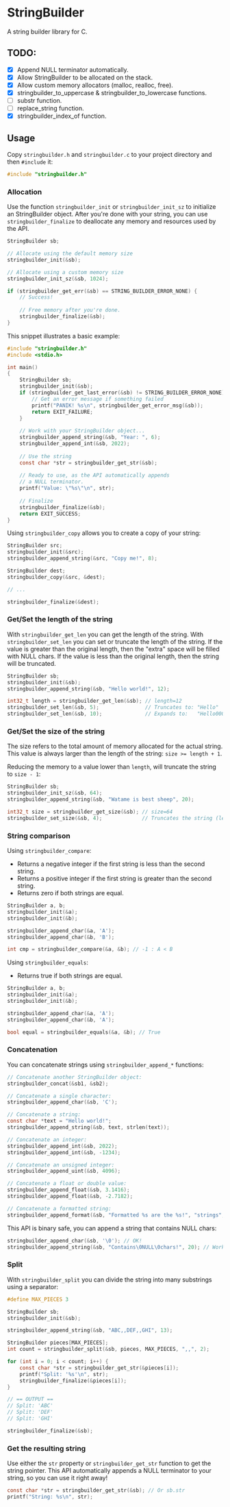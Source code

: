 # StringBuilder

A string builder library for C.

## TODO:

- [x] Append NULL terminator automatically.
- [x] Allow StringBuilder to be allocated on the stack.
- [x] Allow custom memory allocators (malloc, realloc, free).
- [x] stringbuilder_to_uppercase & stringbuilder_to_lowercase functions.
- [ ] substr function.
- [ ] replace_string function.
- [x] stringbuilder_index_of function.

## Usage

Copy `stringbuilder.h` and `stringbuilder.c` to your project directory and then `#include` it:

```c
#include "stringbuilder.h"
```

### Allocation

Use the function `stringbuilder_init` or `stringbuilder_init_sz` to initialize an StringBuilder object. After you're
done with your string, you can use `stringbuilder_finalize` to deallocate any memory and resources used by the API.

```c
StringBuilder sb;

// Allocate using the default memory size
stringbuilder_init(&sb);

// Allocate using a custom memory size
stringbuilder_init_sz(&sb, 1024);

if (stringbuilder_get_err(&sb) == STRING_BUILDER_ERROR_NONE) {
    // Success!
    
    // Free memory after you're done.
    stringbuilder_finalize(&sb);
}
```

This snippet illustrates a basic example:

```c
#include "stringbuilder.h"
#include <stdio.h>

int main()
{
    StringBuilder sb;
    stringbuilder_init(&sb);
    if (stringbuilder_get_last_error(&sb) != STRING_BUILDER_ERROR_NONE) {
        // Get an error message if something failed
        printf("PANIK! %s\n", stringbuilder_get_error_msg(&sb));
        return EXIT_FAILURE;
    }
    
    // Work with your StringBuilder object...
    stringbuilder_append_string(&sb, "Year: ", 6);
    stringbuilder_append_int(&sb, 2022);
    
    // Use the string
    const char *str = stringbuilder_get_str(&sb);
    
    // Ready to use, as the API automatically appends
    // a NULL terminator.
    printf("Value: \"%s\"\n", str);
    
    // Finalize
    stringbuilder_finalize(&sb);
    return EXIT_SUCCESS;
}
```

Using `stringbuilder_copy` allows you to create a copy of your string:

```c
StringBuilder src;
stringbuilder_init(&src);
stringbuilder_append_string(&src, "Copy me!", 8);

StringBuilder dest;
stringbuilder_copy(&src, &dest);

// ...

stringbuilder_finalize(&dest);
```

### Get/Set the length of the string

With `stringbuilder_get_len` you can get the length of the string. With `stringbuilder_set_len` you can set or truncate
the length of the string. If the value is greater than the original length, then the "extra" space will be filled with
NULL chars. If the value is less than the original length, then the string will be truncated.

```c
StringBuilder sb;
stringbuilder_init(&sb);
stringbuilder_append_string(&sb, "Hello world!", 12);

int32_t length = stringbuilder_get_len(&sb); // length=12
stringbuilder_set_len(&sb, 5);               // Truncates to: "Hello"
stringbuilder_set_len(&sb, 10);              // Expands to:   "Hello00000" (0 is the NULL char)
```

### Get/Set the size of the string

The size refers to the total amount of memory allocated for the actual string. This value is always larger than the
length of the string: `size >= length + 1`.

Reducing the memory to a value lower than `length`, will truncate the string to `size - 1`:

```c
StringBuilder sb;
stringbuilder_init_sz(&sb, 64);
stringbuilder_append_string(&sb, "Watame is best sheep", 20);

int32_t size = stringbuilder_get_size(&sb); // size=64
stringbuilder_set_size(&sb, 4);             // Truncates the string (length=size - 1): "Wat"
```

### String comparison

Using `stringbuilder_compare`:

* Returns a negative integer if the first string is less than the second string.
* Returns a positive integer if the first string is greater than the second string.
* Returns zero if both strings are equal.

```c
StringBuilder a, b;
stringbuilder_init(&a);
stringbuilder_init(&b);

stringbuilder_append_char(&a, 'A');
stringbuilder_append_char(&b, 'B');

int cmp = stringbuilder_compare(&a, &b); // -1 : A < B
```

Using `stringbuilder_equals`:

* Returns true if both strings are equal.

```c
StringBuilder a, b;
stringbuilder_init(&a);
stringbuilder_init(&b);

stringbuilder_append_char(&a, 'A');
stringbuilder_append_char(&b, 'A');

bool equal = stringbuilder_equals(&a, &b); // True
```

### Concatenation

You can concatenate strings using `stringbuilder_append_*` functions:

```c
// Concatenate another StringBuilder object:
stringbuilder_concat(&sb1, &sb2);

// Concatenate a single character:
stringbuilder_append_char(&sb, 'C');

// Concatenate a string:
const char *text = "Hello world!";
stringbuilder_append_string(&sb, text, strlen(text));

// Concatenate an integer:
stringbuilder_append_int(&sb, 2022);
stringbuilder_append_int(&sb, -1234);

// Concatenate an unsigned integer:
stringbuilder_append_uint(&sb, 4096);

// Concatenate a float or double value:
stringbuilder_append_float(&sb, 3.1416);
stringbuilder_append_float(&sb, -2.7182);

// Concatenate a formatted string:
stringbuilder_append_format(&sb, "Formatted %s are the %s!", "strings", "best");
```

This API is binary safe, you can append a string that contains NULL chars:

```c
stringbuilder_append_char(&sb, '\0'); // OK!
stringbuilder_append_string(&sb, "Contains\0NULL\0chars!", 20); // Works as long as you know the length
```

### Split
With `stringbuilder_split` you can divide the string into many substrings using a separator:

```c
#define MAX_PIECES 3

StringBuilder sb;
stringbuilder_init(&sb);

stringbuilder_append_string(&sb, "ABC,,DEF,,GHI", 13);

StringBuilder pieces[MAX_PIECES];
int count = stringbuilder_split(&sb, pieces, MAX_PIECES, ",,", 2);

for (int i = 0; i < count; i++) {
    const char *str = stringbuilder_get_str(&pieces[i]);
    printf("Split: '%s'\n", str);
    stringbuilder_finalize(&pieces[i]);
}

// == OUTPUT ==
// Split: 'ABC'
// Split: 'DEF'
// Split: 'GHI'

stringbuilder_finalize(&sb);
```

### Get the resulting string

Use either the `str` property or `stringbuilder_get_str` function to get the string pointer. This API automatically
appends a NULL terminator to your string, so you can use it right away!

```c
const char *str = stringbuilder_get_str(&sb); // Or sb.str
printf("String: %s\n", str);
```
